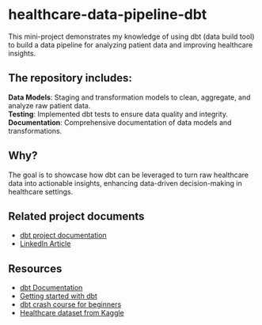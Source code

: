 # healthcare-data-pipeline-dbt
This mini-project demonstrates my knowledge of using dbt (data build tool) to build a data pipeline for analyzing patient data and improving healthcare insights.  

## The repository includes:

**Data Models**: Staging and transformation models to clean, aggregate, and analyze raw patient data. <br>
**Testing**: Implemented dbt tests to ensure data quality and integrity. <br>
**Documentation**: Comprehensive documentation of data models and transformations. <br>

## Why?
The goal is to showcase how dbt can be leveraged to turn raw healthcare data into actionable insights, enhancing data-driven decision-making in healthcare settings.

## Related project documents
- [dbt project documentation](https://uw801.us1.dbt.com/accounts/70403103944800/runs/70403118391831/docs/#!/overview/my_new_project)
- [LinkedIn Article]()

## Resources
- [dbt Documentation](https://docs.getdbt.com/docs/introduction)
- [Getting started with dbt](https://www.youtube.com/watch?v=6zDTbM6OUcs)
- [dbt crash course for beginners](https://www.youtube.com/watch?v=C6BNAfaeqXY&t=793s)
- [Healthcare dataset from Kaggle](https://www.kaggle.com/datasets/prasad22/healthcare-dataset)

